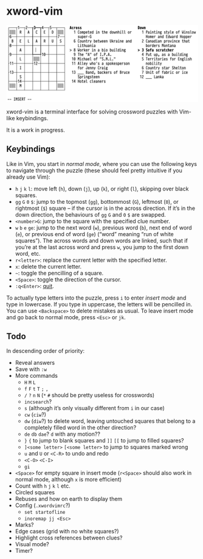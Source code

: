 # xword-vim

![Screenshot](screenshot.png)

xword-vim is a terminal interface for solving crossword puzzles with
Vim-like keybindings.

It is a work in progress.

## Keybindings

Like in Vim, you start in *normal mode*, where you can use the following
keys to navigate through the puzzle (these should feel pretty intuitive
if you already use Vim):

- `h` `j` `k` `l`: move left (`h`), down (`j`), up (`k`), or right
  (`l`), skipping over black squares.
- `gg` `G` `0` `$`: jump to the topmost (`gg`), bottommost (`G`),
  leftmost (`0`), or rightmost (`$`) square – if the cursor is in the
  across direction. If it’s in the down direction, the behaviours of
  `gg` `G` and `0` `$` are swapped.
- `<number>G`: jump to the square with the specified clue number.
- `w` `b` `e` `ge`: jump to the next word (`w`), previous word (`b`),
  next end of word (`e`), or previous end of word (`ge`) (“word” meaning
  “run of white squares”). The across words and down words are linked,
  such that if you’re at the last across word and press `w`, you jump to
  the first down word, etc.
- `r<letter>`: replace the current letter with the specified letter.
- `x`: delete the current letter.
- `~`: toggle the pencilling of a square.
- `<Space>`: toggle the direction of the cursor.
- `:q<Enter>`: [quit](https://www.youtube.com/watch?v=TLbfqZBL8t8).

To actually type letters into the puzzle, press `i` to enter *insert
mode* and type in lowercase. If you type in uppercase, the letters will
be pencilled in. You can use `<Backspace>` to delete mistakes as usual.
To leave insert mode and go back to normal mode, press `<Esc>` or `jk`.

## Todo

In descending order of priority:

- Reveal answers
- Save with `:w`
- More commands
    - `H` `M` `L`
    - `f` `F` `t` `T` `;` `,`
    - `/` `?` `n` `N` (`*` `#` should be pretty useless for crosswords)
    - `incsearch`?
    - `s` (although it’s only visually different from `i` in our case)
    - `cw` (`ciw`?)
    - `dw` (`diw`?) to delete word, leaving untouched squares that
      belong to a completely filled word in the other direction?
    - `de` `db` `dae`? `d` with any motion??
    - `}` `{` to jump to blank squares and `]]` `[[` to jump to filled
      squares?
    - `]<some letter>` `[<some letter>` to jump to squares marked wrong
    - `u` and `U` or `<C-R>` to undo and redo
    - `<C-O>` `<C-I>`
    - `gi`
- `<Space>` for empty square in insert mode (`r<Space>` should also work
  in normal mode, although `x` is more efficient)
- Count with `h` `j` `k` `l` etc.
- Circled squares
- Rebuses and how on earth to display them
- Config (`.xwordvimrc`?)
    - `set startofline`
    - `inoremap jj <Esc>`
- Marks?
- Edge cases (grid with no white squares?)
- Highlight cross references between clues?
- Visual mode?
- Timer?

